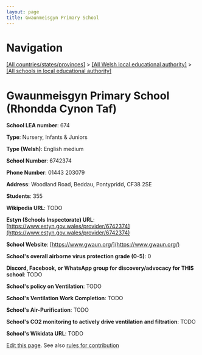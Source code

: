 ```yaml
---
layout: page
title: Gwaunmeisgyn Primary School
---
```

# Navigation

[[All countries/states/provinces]](../../..) > [[All Welsh local educational authority]](../..) > [[All schools in local educational authority]](..)

# Gwaunmeisgyn Primary School (Rhondda Cynon Taf)

**School LEA number**: 674

**Type**: Nursery, Infants & Juniors

**Type (Welsh)**: English medium

**School Number**: 6742374

**Phone Number**: 01443 203079

**Address**: Woodland Road, Beddau, Pontypridd, CF38 2SE

**Students**: 355

**Wikipedia URL**: TODO

**Estyn (Schools Inspectorate) URL**: [https://www.estyn.gov.wales/provider/6742374](https://www.estyn.gov.wales/provider/6742374)

**School Website**: [https://www.gwaun.org/](https://www.gwaun.org/)

**School's overall airborne virus protection grade (0-5)**: 0

**Discord, Facebook, or WhatsApp group for discovery/advocacy for THIS school**: TODO

**School's policy on Ventilation**: TODO

**School's Ventilation Work Completion**: TODO

**School's Air-Purification**: TODO

**School's CO2 monitoring to actively drive ventilation and filtration**: TODO

**School's Wikidata URL**: TODO




[Edit this page](https://github.com/VentilationProject/Wales/edit/prif/./Rhondda_Cynon_Taf/Gwaunmeisgyn_Primary_School.md). See also [rules for contribution](../../../contribution-rules/)